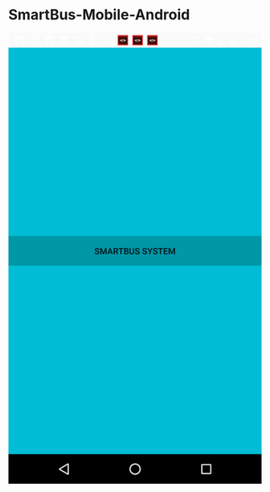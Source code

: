 # SmartBus-Mobile-Android

![image](https://github.com/stella-gao/SmartBus-Mobile-Android/blob/master/screenshot/1.png)&nbsp;

